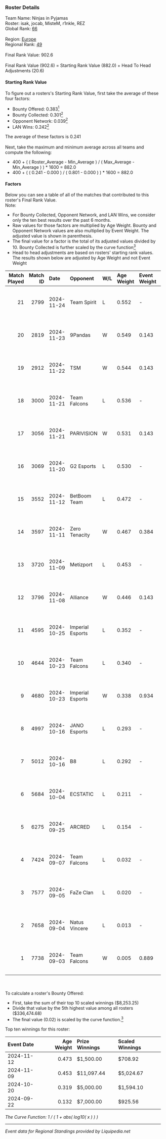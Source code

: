 ### Roster Details<br />
Team Name: Ninjas in Pyjamas<br />
Roster: isak, jocab, MisteM, r1nkle, REZ<br />
Global Rank: [66](../standings_global.md)<br />
<br />
Region: [Europe]( ../standings_europe.md)<br />
Regional Rank: [49]( ../standings_europe.md)<br />
<br />
Final Rank Value:  902.6<br />
<br />
Final Rank Value (902.6) = Starting Rank Value (882.0) + Head To Head Adjustments (20.6)<br />

#### Starting Rank Value<br />
To figure out a rosters's Starting Rank Value, first take the average of these four factors:<br />
- Bounty Offered: 0.383[<sup>1</sup>](#table2)
- Bounty Collected: 0.301[<sup>2</sup>](#table1)
- Opponent Network: 0.039[<sup>2</sup>](#table1)
- LAN Wins: 0.242[<sup>2</sup>](#table1)

The average of these factors is 0.241<br />
<br />
Next, take the maximum and minimum average across all teams and compute the following:<br />
- 400 + ( ( Roster_Average - Min_Average ) / ( Max_Average - Min_Average ) ) * 1600 = 882.0
- 400 + ( ( 0.241 - 0.000 ) / ( 0.801 - 0.000 ) ) * 1600 = 882.0


#### Factors<br />
Below you can see a table of all of the matches that contributed to this roster's Final Rank Value.<br />
Note:<br />

- For Bounty Collected, Opponent Network, and LAN Wins, we consider only the ten best results over the past 6 months.
- Raw values for those factors are multiplied by Age Weight. Bounty and Opponent Network values are also multiplied by Event Weight. The adjusted value is shown in parenthesis.
- The final value for a factor is the total of its adjusted values divided by 10. Bounty Collected is further scaled by the curve function[<sup>3</sup>](#curveFunction)
- Head to head adjustments are based on rosters' starting rank values. The results shown below are adjusted by Age Weight and not Event Weight
<span id="table1"></span><br />


| Match Played | Match ID | Date       | Opponent         | W/L | Age Weight | Event Weight | Bounty Collected | Opponent Network | LAN Wins  | H2H Adj. | Roster                             |
| -: | -: | :- | :- | :- | :- | :- | :- | :- | :- | -: | :- |
|           21 |     2799 | 2024-11-24 | Team Spirit      | L   | 0.552      | -            | -                | -                | -         |    -0.05 | isak, jocab, MisteM, r1nkle, REZ   |
|           20 |     2819 | 2024-11-23 | 9Pandas          | W   | 0.549      | 0.143        | 0.085 (0.007)    | 0.485 (0.038)    | 1 (0.549) |    12.32 | isak, jocab, MisteM, r1nkle, REZ   |
|           19 |     2912 | 2024-11-22 | TSM              | W   | 0.544      | 0.143        | 0.009 (0.001)    | 0.130 (0.010)    | 1 (0.544) |     5.55 | isak, jocab, MisteM, r1nkle, REZ   |
|           18 |     3000 | 2024-11-21 | Team Falcons     | L   | 0.536      | -            | -                | -                | -         |    -0.06 | isak, jocab, MisteM, r1nkle, REZ   |
|           17 |     3056 | 2024-11-21 | PARIVISION       | W   | 0.531      | 0.143        | 0.006 (0.000)    | 0.060 (0.005)    | 1 (0.531) |     5.11 | isak, jocab, MisteM, r1nkle, REZ   |
|           16 |     3069 | 2024-11-20 | G2 Esports       | L   | 0.530      | -            | -                | -                | -         |    -0.08 | isak, jocab, MisteM, r1nkle, REZ   |
|           15 |     3552 | 2024-11-12 | BetBoom Team     | L   | 0.472      | -            | -                | -                | -         |    -4.67 | isak, jocab, MisteM, r1nkle, REZ   |
|           14 |     3597 | 2024-11-11 | Zero Tenacity    | W   | 0.467      | 0.384        | 0.028 (0.005)    | 0.692 (0.124)    | 0 (0.000) |     7.49 | isak, jocab, MisteM, r1nkle, REZ   |
|           13 |     3720 | 2024-11-09 | Metizport        | L   | 0.453      | -            | -                | -                | -         |    -3.40 | isak, jocab, MisteM, r1nkle, REZ   |
|           12 |     3796 | 2024-11-08 | Alliance         | W   | 0.446      | 0.143        | 0.015 (0.001)    | 0.573 (0.037)    | 1 (0.446) |     7.42 | isak, jocab, MisteM, r1nkle, REZ   |
|           11 |     4595 | 2024-10-25 | Imperial Esports | L   | 0.352      | -            | -                | -                | -         |    -3.86 | isak, jocab, MisteM, r1nkle, REZ   |
|           10 |     4644 | 2024-10-23 | Team Falcons     | L   | 0.340      | -            | -                | -                | -         |    -0.03 | isak, jocab, MisteM, r1nkle, REZ   |
|            9 |     4680 | 2024-10-23 | Imperial Esports | W   | 0.338      | 0.934        | 0.091 (0.029)    | 0.564 (0.178)    | 0 (0.000) |     7.04 | isak, jocab, MisteM, r1nkle, REZ   |
|            8 |     4997 | 2024-10-16 | JANO Esports     | L   | 0.293      | -            | -                | -                | -         |    -4.01 | isak, jocab, MisteM, r1nkle, REZ   |
|            7 |     5012 | 2024-10-16 | B8               | L   | 0.292      | -            | -                | -                | -         |    -1.85 | isak, jocab, MisteM, r1nkle, REZ   |
|            6 |     5684 | 2024-10-04 | ECSTATIC         | L   | 0.211      | -            | -                | -                | -         |    -3.24 | isak, jocab, MisteM, r1nkle, REZ   |
|            5 |     6275 | 2024-09-25 | ARCRED           | L   | 0.154      | -            | -                | -                | -         |    -3.25 | isak, maxster, MisteM, r1nkle, REZ |
|            4 |     7424 | 2024-09-07 | Team Falcons     | L   | 0.032      | -            | -                | -                | -         |    -0.00 | alex, isak, maxster, r1nkle, REZ   |
|            3 |     7577 | 2024-09-05 | FaZe Clan        | L   | 0.020      | -            | -                | -                | -         |    -0.00 | alex, isak, maxster, r1nkle, REZ   |
|            2 |     7658 | 2024-09-04 | Natus Vincere    | L   | 0.013      | -            | -                | -                | -         |    -0.00 | alex, isak, maxster, r1nkle, REZ   |
|            1 |     7738 | 2024-09-03 | Team Falcons     | W   | 0.005      | 0.889        | 0.927 (0.005)    | 0.613 (0.003)    | 1 (0.005) |     0.17 | alex, isak, maxster, r1nkle, REZ   |

<br />
<span id="table2"></span><br />
To calculate a roster's Bounty Offered:<br />

- First, take the sum of their top 10 scaled winnings ($8,253.25)
- Divide that value by the 5th highest value among all rosters ($336,474.68)
- The final value (0.02) is scaled by the curve function.[<sup>3</sup>](#curveFunction)

Top ten winnings for this roster:<br />

| Event Date | Age Weight | Prize Winnings | Scaled Winnings |
| :- | -: | :- | :- |
| 2024-11-12 |      0.473 | $1,500.00      | $708.92         |
| 2024-11-09 |      0.453 | $11,097.44     | $5,024.67       |
| 2024-10-20 |      0.319 | $5,000.00      | $1,594.10       |
| 2024-09-22 |      0.132 | $7,000.00      | $925.56         |


<span id="curveFunction"></span>_The Curve Function: 1 / ( 1 + abs( log10( x ) ) )_<br />

---
_Event data for Regional Standings provided by Liquipedia.net_<br />
